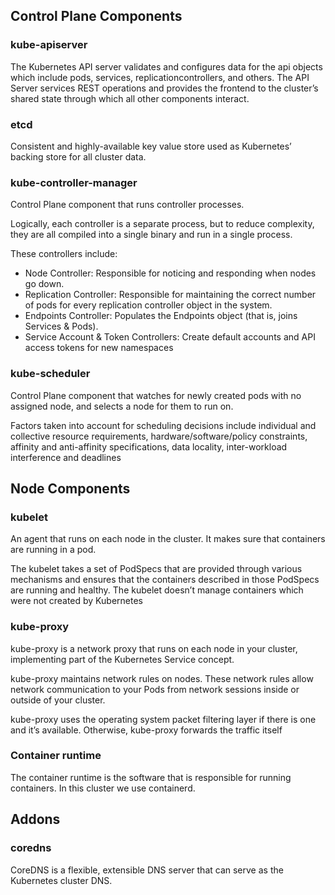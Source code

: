 ## Control Plane Components
### kube-apiserver
The Kubernetes API server validates and configures data for the api objects which include pods, services, replicationcontrollers, and others. The API Server services REST operations and provides the frontend to the cluster’s shared state through which all other components interact.

### etcd
Consistent and highly-available key value store used as Kubernetes’ backing store for all cluster data.

### kube-controller-manager
Control Plane component that runs controller processes.

Logically, each controller is a separate process, but to reduce complexity, they are all compiled into a single binary and run in a single process.

These controllers include:

* Node Controller: Responsible for noticing and responding when nodes go down.
* Replication Controller: Responsible for maintaining the correct number of pods for every replication controller object in the system.
* Endpoints Controller: Populates the Endpoints object (that is, joins Services & Pods).
* Service Account & Token Controllers: Create default accounts and API access tokens for new namespaces

### kube-scheduler
Control Plane component that watches for newly created pods with no assigned node, and selects a node for them to run on.

Factors taken into account for scheduling decisions include individual and collective resource requirements, hardware/software/policy constraints, affinity and anti-affinity specifications, data locality, inter-workload interference and deadlines

## Node Components
### kubelet
An agent that runs on each node in the cluster. It makes sure that containers are running in a pod.

The kubelet takes a set of PodSpecs that are provided through various mechanisms and ensures that the containers described in those PodSpecs are running and healthy. The kubelet doesn’t manage containers which were not created by Kubernetes

### kube-proxy
kube-proxy is a network proxy that runs on each node in your cluster, implementing part of the Kubernetes Service concept.

kube-proxy maintains network rules on nodes. These network rules allow network communication to your Pods from network sessions inside or outside of your cluster.

kube-proxy uses the operating system packet filtering layer if there is one and it’s available. Otherwise, kube-proxy forwards the traffic itself

### Container runtime
The container runtime is the software that is responsible for running containers. In this cluster we use containerd.

## Addons
### coredns
CoreDNS is a flexible, extensible DNS server that can serve as the Kubernetes cluster DNS.

